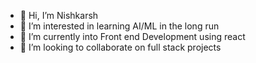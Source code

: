 - 👋 Hi, I’m Nishkarsh
- 👀 I’m interested in learning AI/ML in the long run
- 🌱 I’m currently into Front end Development using react
- 💞️ I’m looking to collaborate on full stack projects

<!---
Nishkarsh1606/Nishkarsh1606 is a ✨ special ✨ repository because its `README.md` (this file) appears on your GitHub profile.
You can click the Preview link to take a look at your changes.
--->
